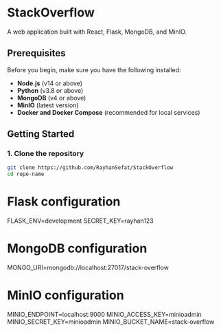 # StackOverflow

A web application built with React, Flask, MongoDB, and MinIO.

## Prerequisites

Before you begin, make sure you have the following installed:

- **Node.js** (v14 or above)
- **Python** (v3.8 or above)
- **MongoDB** (v4 or above)
- **MinIO** (latest version)
- **Docker and Docker Compose** (recommended for local services)

## Getting Started

### 1. Clone the repository

```bash
git clone https://github.com/RayhanSefat/StackOverflow
cd repo-name
```

# Flask configuration
FLASK_ENV=development
SECRET_KEY=rayhan123

# MongoDB configuration
MONGO_URI=mongodb://localhost:27017/stack-overflow

# MinIO configuration
MINIO_ENDPOINT=localhost:9000
MINIO_ACCESS_KEY=minioadmin
MINIO_SECRET_KEY=minioadmin
MINIO_BUCKET_NAME=stack-overflow

